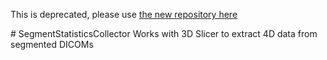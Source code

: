 <dl>
<p>This is deprecated, please use <a href="https://github.com/mmoslehy/HyperpolarizedSegmentStats">the new repository here</a></p>
</dl>
# SegmentStatisticsCollector
Works with 3D Slicer to extract 4D data from segmented DICOMs
